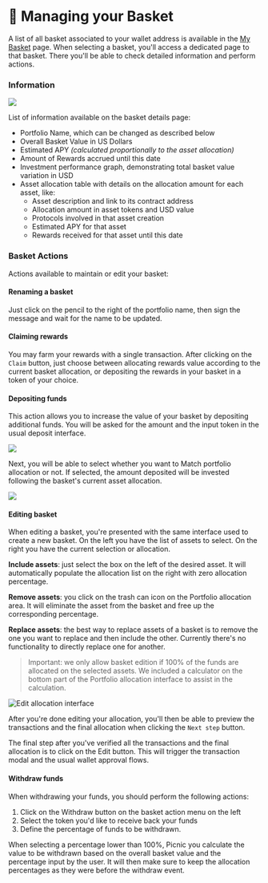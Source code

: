# 🧺 Managing your Basket

A list of all basket associated to your wallet address is available in the [My Basket](https://www.defibasket.org/my-portfolios) page. When selecting a basket, you'll access a dedicated page to that basket. There you'll be able to check detailed information and perform actions.

### Information&#x20;

![](<../.gitbook/assets/image (11) (1).png>)

List of information available on the basket details page:

* Portfolio Name, which can be changed as described below
* Overall Basket Value in US Dollars
* Estimated APY _(calculated proportionally to the asset allocation)_
* Amount of Rewards accrued until this date
* Investment performance graph, demonstrating total basket value variation in USD&#x20;
* Asset allocation table with details on the allocation amount for each asset, like:
  * Asset description and link to its contract address
  * Allocation amount in asset tokens and USD value
  * Protocols involved in that asset creation
  * Estimated APY for that asset
  * Rewards received for that asset until this date

### Basket Actions

Actions available to maintain or edit your basket:

#### **Renaming a basket**&#x20;

Just click on the pencil to the right of the portfolio name, then sign the message and wait for the name to be updated.

#### Claiming rewards

You may farm your rewards with a single transaction. After clicking on the `Claim` button, just choose between allocating rewards value according to the current basket allocation, or depositing the rewards in your basket in a token of your choice.

#### Depositing funds

This action allows you to increase the value of your basket by depositing additional funds. You will be asked for the amount and the input token in the usual deposit interface.

![](<../.gitbook/assets/image (13).png>)

Next, you will be able to select whether you want to Match portfolio allocation or not. If selected, the amount deposited will be invested following the basket's current asset allocation.

![](<../.gitbook/assets/image (16).png>)

#### **Editing** basket

When editing a basket, you're presented with the same interface used to create a new basket. On the left you have the list of assets to select. On the right you have the current selection or allocation.

**Include assets**: just select the box on the left of the desired asset. It will automatically populate the allocation list on the right with zero allocation percentage.

**Remove assets**: you click on the trash can icon on the Portfolio allocation area. It will eliminate the asset from the basket and free up the corresponding percentage.

**Replace assets**: the best way to replace assets of a basket is to remove the one you want to replace and then include the other. Currently there's no functionality to directly replace one for another.

> Important: we only allow basket edition if 100% of the funds are allocated on the selected assets. We included a calculator on the bottom part of the Portfolio allocation interface to assist in the calculation.

![Edit allocation interface](<../.gitbook/assets/image (9) (1).png>)

After you're done editing your allocation, you'll then be able to preview the transactions and the final allocation when clicking the `Next step` button.&#x20;

The final step after you've verified all the transactions and the final allocation is to click on the Edit button. This will trigger the transaction modal and the usual wallet approval flows.

#### **Withdraw** funds

When withdrawing your funds, you should perform the following actions:&#x20;

1. Click on the Withdraw button on the basket action menu on the left
2. Select the token you'd like to receive back your funds
3. Define the percentage of funds to be withdrawn.&#x20;

When selecting a percentage lower than 100%, Picnic you calculate the value to be withdrawn based on the overall basket value and the percentage input by the user. It will then make sure to keep the allocation percentages as they were before the withdraw event.&#x20;
